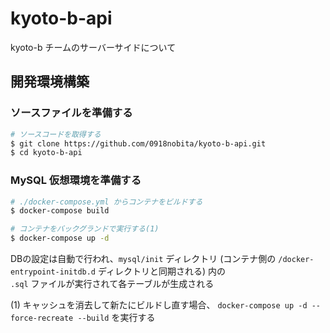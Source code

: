 # kyoto-b-api

kyoto-b チームのサーバーサイドについて

## 開発環境構築

### ソースファイルを準備する

```bash
# ソースコードを取得する
$ git clone https://github.com/0918nobita/kyoto-b-api.git
$ cd kyoto-b-api
```

### MySQL 仮想環境を準備する

```bash
# ./docker-compose.yml からコンテナをビルドする
$ docker-compose build

# コンテナをバックグランドで実行する(1)
$ docker-compose up -d
```

DBの設定は自動で行われ、``mysql/init`` ディレクトリ (コンテナ側の ``/docker-entrypoint-initdb.d`` ディレクトリと同期される) 内の  
``.sql`` ファイルが実行されて各テーブルが生成される

(1) キャッシュを消去して新たにビルドし直す場合、 ``docker-compose up -d --force-recreate --build`` を実行する
